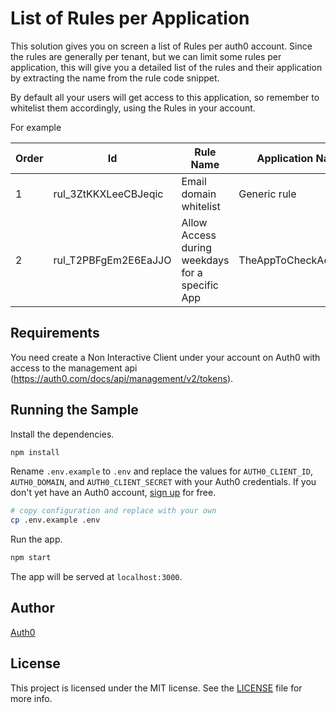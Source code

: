 # List of Rules per Application

This solution gives you on screen a list of Rules per auth0 account. Since the rules are generally per tenant, but we can limit some rules per application, this will give you a detailed list of the rules and their application by extracting the name from the rule code snippet.

By default all your users will get access to this application, so remember to whitelist them accordingly, using the Rules in your account.

For example

|Order | Id	                 | Rule Name                                       | Application Name	 | Enabled |
|------|---------------------|-------------------------------------------------|---------------------|---------|
|1	   |rul_3ZtKKXLeeCBJeqic | Email domain whitelist                          |Generic rule	     | false   |
|2	   |rul_T2PBFgEm2E6EaJJO | Allow Access during weekdays for a specific App |TheAppToCheckAccessTo| true    |

## Requirements

You need create a Non Interactive Client under your account on Auth0 with access to the management api (https://auth0.com/docs/api/management/v2/tokens).

## Running the Sample

Install the dependencies.

```bash
npm install
```

Rename `.env.example` to `.env` and replace the values for `AUTH0_CLIENT_ID`, `AUTH0_DOMAIN`, and `AUTH0_CLIENT_SECRET` with your Auth0 credentials. If you don't yet have an Auth0 account, [sign up](https://auth0.com/signup) for free.

```bash
# copy configuration and replace with your own
cp .env.example .env
```

Run the app.

```bash
npm start
```

The app will be served at `localhost:3000`.

##

## Author

[Auth0](auth0.com)

## License

This project is licensed under the MIT license. See the [LICENSE](LICENSE) file for more info.
